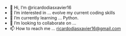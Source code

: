 - 👋 Hi, I’m @ricardodiasxavier16 
- 👀 I’m interested in ... evolve my current coding skills
- 🌱 I’m currently learning ... Python.
- 💞️ I’m looking to collaborate on ...
- 📫 How to reach me ... ricardodiasxavier16@gmail.com

<!---
ricardodiasxavier16/ricardodiasxavier16 is a ✨ special ✨ repository because its `README.md` (this file) appears on your GitHub profile.
You can click the Preview link to take a look at your changes.
--->
